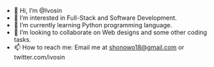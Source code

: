 - 👋 Hi, I’m @Ivosin
- 👀 I’m interested in Full-Stack and Software Development.
- 🌱 I’m currently learning Python programming language.
- 💞️ I’m looking to collaborate on Web designs and some other coding tasks.
- 📫 How to reach me: Email me at shonowo18@gmail.com or twitter.com/ivosin

<!---
Ivosin/Ivosin is a ✨ special ✨ repository because its `README.md` (this file) appears on your GitHub profile.
You can click the Preview link to take a look at your changes.
--->
